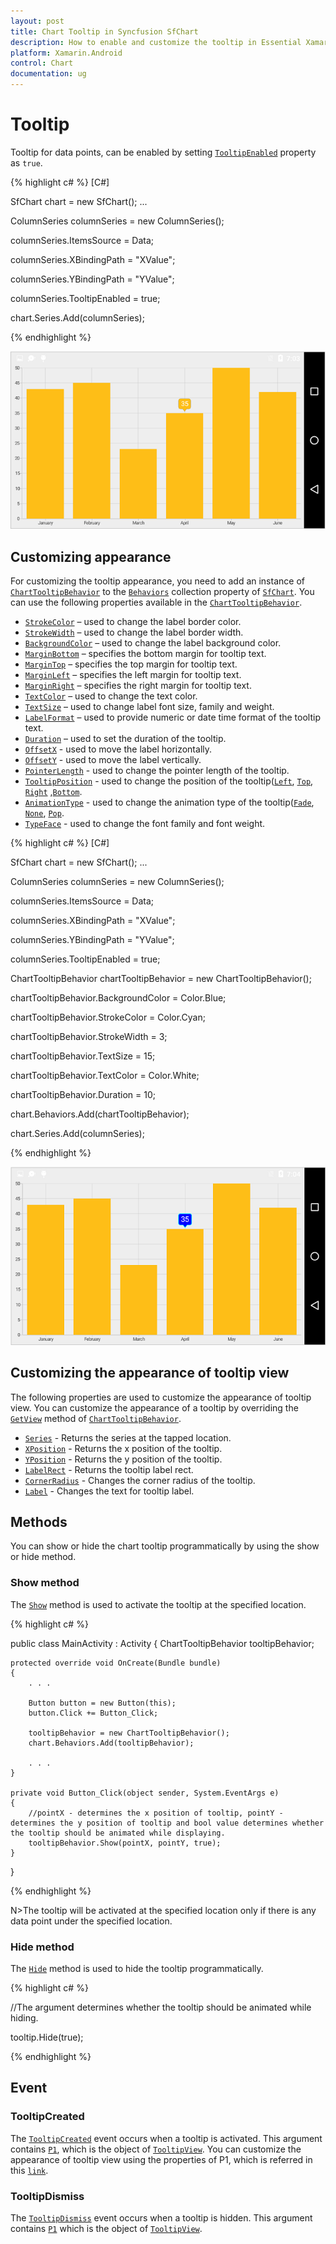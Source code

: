 ```yaml
---
layout: post
title: Chart Tooltip in Syncfusion SfChart
description: How to enable and customize the tooltip in Essential Xamarin.Android Chart
platform: Xamarin.Android
control: Chart
documentation: ug
---
```


# Tooltip

Tooltip for data points, can be enabled by setting [`TooltipEnabled`](https://help.syncfusion.com/cr/xamarin-android/Com.Syncfusion.Charts.ChartSeries.html#Com_Syncfusion_Charts_ChartSeries_TooltipEnabled) property as `true`.

{% highlight c# %} 
[C#]

SfChart chart = new SfChart();
...

ColumnSeries columnSeries = new ColumnSeries();

columnSeries.ItemsSource = Data;

columnSeries.XBindingPath = "XValue";

columnSeries.YBindingPath = "YValue";

columnSeries.TooltipEnabled = true;

chart.Series.Add(columnSeries);

{% endhighlight %}

![Tooltip support in Xamarin.Android Chart](tooltip_images/tooltip_img1.png)

## Customizing appearance

For customizing the tooltip appearance, you need to add an instance of [`ChartTooltipBehavior`](http://help.syncfusion.com/cr/xamarin-android/Com.Syncfusion.Charts.ChartTooltipBehavior.html) to the [`Behaviors`](https://help.syncfusion.com/cr/xamarin-android/Com.Syncfusion.Charts.ChartBase.html#Com_Syncfusion_Charts_ChartBase_Behaviors) collection property of [`SfChart`](http://help.syncfusion.com/cr/xamarin-android/Com.Syncfusion.Charts.SfChart.html). You can use the following properties available in the [`ChartTooltipBehavior`](https://help.syncfusion.com/cr/xamarin-android/Com.Syncfusion.Charts.ChartTooltipBehavior.html).

* [`StrokeColor`](https://help.syncfusion.com/cr/xamarin-android/Com.Syncfusion.Charts.ChartTooltipBehavior.html#Com_Syncfusion_Charts_ChartTooltipBehavior_StrokeColor) – used to change the label border color.
* [`StrokeWidth`](https://help.syncfusion.com/cr/xamarin-android/Com.Syncfusion.Charts.ChartTooltipBehavior.html#Com_Syncfusion_Charts_ChartTooltipBehavior_StrokeWidth) – used to change the label border width.
* [`BackgroundColor`](https://help.syncfusion.com/cr/xamarin-android/Com.Syncfusion.Charts.ChartTooltipBehavior.html#Com_Syncfusion_Charts_ChartTooltipBehavior_BackgroundColor) – used to change the label background color.
* [`MarginBottom`](https://help.syncfusion.com/cr/xamarin-android/Com.Syncfusion.Charts.ChartTooltipBehavior.html#Com_Syncfusion_Charts_ChartTooltipBehavior_MarginBottom) – specifies the bottom margin for tooltip text.
* [`MarginTop`](https://help.syncfusion.com/cr/xamarin-android/Com.Syncfusion.Charts.ChartTooltipBehavior.html#Com_Syncfusion_Charts_ChartTooltipBehavior_MarginTop) – specifies the top margin for tooltip text.
* [`MarginLeft`](https://help.syncfusion.com/cr/xamarin-android/Com.Syncfusion.Charts.ChartTooltipBehavior.html#Com_Syncfusion_Charts_ChartTooltipBehavior_MarginLeft) – specifies the left margin for tooltip text.
* [`MarginRight`](https://help.syncfusion.com/cr/xamarin-android/Com.Syncfusion.Charts.ChartTooltipBehavior.html#Com_Syncfusion_Charts_ChartTooltipBehavior_MarginRight) – specifies the right margin for tooltip text.
* [`TextColor`](https://help.syncfusion.com/cr/xamarin-android/Com.Syncfusion.Charts.ChartTooltipBehavior.html#Com_Syncfusion_Charts_ChartTooltipBehavior_TextColor) – used to change the text color.
* [`TextSize`](https://help.syncfusion.com/cr/xamarin-android/Com.Syncfusion.Charts.ChartTooltipBehavior.html#Com_Syncfusion_Charts_ChartTooltipBehavior_TextSize) – used to change label font size, family and weight.
* [`LabelFormat`](https://help.syncfusion.com/cr/xamarin-android/Com.Syncfusion.Charts.ChartTooltipBehavior.html#Com_Syncfusion_Charts_ChartTooltipBehavior_LabelFormat) – used to provide numeric or date time format of the tooltip text.
* [`Duration`](https://help.syncfusion.com/cr/xamarin-android/Com.Syncfusion.Charts.ChartTooltipBehavior.html#Com_Syncfusion_Charts_ChartTooltipBehavior_Duration) – used to set the duration of the tooltip.
* [`OffsetX`](https://help.syncfusion.com/cr/xamarin-android/Com.Syncfusion.Charts.ChartTooltipBehavior.html#Com_Syncfusion_Charts_ChartTooltipBehavior_OffsetX) - used to move the label horizontally.
* [`OffsetY`](https://help.syncfusion.com/cr/xamarin-android/Com.Syncfusion.Charts.ChartTooltipBehavior.html#Com_Syncfusion_Charts_ChartTooltipBehavior_OffsetY) - used to move the label vertically.
* [`PointerLength`](https://help.syncfusion.com/cr/xamarin-android/Com.Syncfusion.Charts.ChartTooltipBehavior.html#Com_Syncfusion_Charts_ChartTooltipBehavior_PointerLength) - used to change the pointer length of the tooltip.
* [`TooltipPosition`](https://help.syncfusion.com/cr/xamarin-android/Com.Syncfusion.Charts.ChartTooltipBehavior.html#Com_Syncfusion_Charts_ChartTooltipBehavior_TooltipPosition) - used to change the position of the tooltip([`Left`](https://help.syncfusion.com/cr/xamarin-android/Com.Syncfusion.Charts.ChartElementPosition.html#Com_Syncfusion_Charts_ChartElementPosition_Left), [`Top`](https://help.syncfusion.com/cr/xamarin-android/Com.Syncfusion.Charts.ChartElementPosition.html#Com_Syncfusion_Charts_ChartElementPosition_Top), [`Right`](https://help.syncfusion.com/cr/xamarin-android/Com.Syncfusion.Charts.ChartElementPosition.html#Com_Syncfusion_Charts_ChartElementPosition_Right) ,[`Bottom`](https://help.syncfusion.com/cr/xamarin-android/Com.Syncfusion.Charts.ChartElementPosition.html#Com_Syncfusion_Charts_ChartElementPosition_Bottom). 
* [`AnimationType`](https://help.syncfusion.com/cr/xamarin-android/Com.Syncfusion.Charts.ChartTooltipBehavior.html#Com_Syncfusion_Charts_ChartTooltipBehavior_AnimationType) - used to change the animation type of the tooltip([`Fade`](https://help.syncfusion.com/cr/xamarin-android/Com.Syncfusion.Charts.TooltipAnimation.html#Com_Syncfusion_Charts_TooltipAnimation_Fade), [`None`](https://help.syncfusion.com/cr/xamarin-android/Com.Syncfusion.Charts.TooltipAnimation.html#Com_Syncfusion_Charts_TooltipAnimation_None), [`Pop`](https://help.syncfusion.com/cr/xamarin-android/Com.Syncfusion.Charts.TooltipAnimation.html#Com_Syncfusion_Charts_TooltipAnimation_Pop).
* [`TypeFace`](https://help.syncfusion.com/cr/xamarin-android/Com.Syncfusion.Charts.ChartTooltipBehavior.html#Com_Syncfusion_Charts_ChartTooltipBehavior_Typeface) - used to change the font family and font weight.

{% highlight c# %} 
[C#]

SfChart chart = new SfChart();
...

ColumnSeries columnSeries = new ColumnSeries();

columnSeries.ItemsSource = Data;

columnSeries.XBindingPath = "XValue";

columnSeries.YBindingPath = "YValue";

columnSeries.TooltipEnabled = true;

ChartTooltipBehavior chartTooltipBehavior = new ChartTooltipBehavior();

chartTooltipBehavior.BackgroundColor = Color.Blue;

chartTooltipBehavior.StrokeColor = Color.Cyan;

chartTooltipBehavior.StrokeWidth = 3;

chartTooltipBehavior.TextSize = 15;

chartTooltipBehavior.TextColor = Color.White;

chartTooltipBehavior.Duration = 10;

chart.Behaviors.Add(chartTooltipBehavior);

chart.Series.Add(columnSeries);

{% endhighlight %}

![Customizing the appearance of tooltip in Xamarin.Android Chart](tooltip_images/tooltip_img2.png)

## Customizing the appearance of tooltip view 

The following properties are used to customize the appearance of tooltip view. You can customize the appearance of a tooltip by overriding the [`GetView`](https://help.syncfusion.com/cr/xamarin-android/Com.Syncfusion.Charts.ChartTooltipBehavior.html#Com_Syncfusion_Charts_ChartTooltipBehavior_GetView_Com_Syncfusion_Charts_TooltipView_) method of [`ChartTooltipBehavior`](https://help.syncfusion.com/cr/xamarin-android/Com.Syncfusion.Charts.ChartTooltipBehavior.html). 

* [`Series`](https://help.syncfusion.com/cr/xamarin-android/Com.Syncfusion.Charts.TooltipView.html#Com_Syncfusion_Charts_TooltipView_Series) - Returns the series at the tapped location.
* [`XPosition`](https://help.syncfusion.com/cr/xamarin-android/Com.Syncfusion.Charts.TooltipView.html#Com_Syncfusion_Charts_TooltipView_XPosition) - Returns the x position of the tooltip.
* [`YPosition`](https://help.syncfusion.com/cr/xamarin-android/Com.Syncfusion.Charts.TooltipView.html#Com_Syncfusion_Charts_TooltipView_YPosition) - Returns the y position of the tooltip.
* [`LabelRect`](https://help.syncfusion.com/cr/xamarin-android/Com.Syncfusion.Charts.TooltipView.html#Com_Syncfusion_Charts_TooltipView_LabelRect) - Returns the tooltip label rect.
* [`CornerRadius`](https://help.syncfusion.com/cr/xamarin-android/Com.Syncfusion.Charts.TooltipView.html#Com_Syncfusion_Charts_TooltipView_CornerRadius) - Changes the corner radius of the tooltip. 
* [`Label`](https://help.syncfusion.com/cr/xamarin-android/Com.Syncfusion.Charts.TooltipView.html#Com_Syncfusion_Charts_TooltipView_Label) - Changes the text for tooltip label.

## Methods

You can show or hide the chart tooltip programmatically by using the show or hide method. 

### Show method

The  [`Show`](https://help.syncfusion.com/cr/xamarin-android/Com.Syncfusion.Charts.ChartTooltipBehavior.html#Com_Syncfusion_Charts_ChartTooltipBehavior_Show_System_Single_System_Single_System_Boolean_) method is used to activate the tooltip at the specified location.

{% highlight c# %}

public class MainActivity : Activity
{
    ChartTooltipBehavior tooltipBehavior;
		
    protected override void OnCreate(Bundle bundle)
    {
        . . .          

        Button button = new Button(this);
        button.Click += Button_Click;

        tooltipBehavior = new ChartTooltipBehavior();
        chart.Behaviors.Add(tooltipBehavior);

        . . .
    }

    private void Button_Click(object sender, System.EventArgs e)
    {
	    //pointX - determines the x position of tooltip, pointY - determines the y position of tooltip and bool value determines whether the tooltip should be animated while displaying.
        tooltipBehavior.Show(pointX, pointY, true);
    }
}
	
{% endhighlight %}


N>The tooltip will be activated at the specified location only if there is any data point under the specified location.

### Hide method

The  [`Hide`](https://help.syncfusion.com/cr/xamarin-android/Com.Syncfusion.Charts.ChartTooltipBehavior.html#Com_Syncfusion_Charts_ChartTooltipBehavior_Hide_System_Boolean_)  method is used to hide the tooltip programmatically.

{% highlight c# %}

//The argument determines whether the tooltip should be animated while hiding.

tooltip.Hide(true);

{% endhighlight %}

## Event

### TooltipCreated

The [`TooltipCreated`](https://help.syncfusion.com/cr/xamarin-android/Com.Syncfusion.Charts.SfChart.html#Com_Syncfusion_Charts_SfChart_TooltipCreated) event occurs when a tooltip is activated. This argument contains [`P1`](https://help.syncfusion.com/cr/xamarin-android/Com.Syncfusion.Charts.SfChart.TooltipCreatedEventArgs.html#Com_Syncfusion_Charts_SfChart_TooltipCreatedEventArgs_P1), which is the object of [`TooltipView`](https://help.syncfusion.com/cr/xamarin-android/Com.Syncfusion.Charts.TooltipView.html). You can customize the appearance of tooltip view using the properties of P1, which is referred in this [`link`](https://help.syncfusion.com/xamarin-android/sfchart/tooltip#customizing-the-appearance-of-tooltip-view). 
 
### TooltipDismiss

The [`TooltipDismiss`](https://help.syncfusion.com/cr/xamarin-android/Com.Syncfusion.Charts.SfChart.html#Com_Syncfusion_Charts_SfChart_TooltipDismiss) event occurs when  a tooltip is hidden. This argument contains [`P1`](https://help.syncfusion.com/cr/xamarin-android/Com.Syncfusion.Charts.SfChart.TooltipDismissEventArgs.html#Com_Syncfusion_Charts_SfChart_TooltipDismissEventArgs_P1) which is the object of [`TooltipView`](https://help.syncfusion.com/cr/xamarin-android/Com.Syncfusion.Charts.TooltipView.html).
